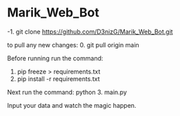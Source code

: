 # Marik_Web_Bot

-1. git clone https://github.com/D3nizG/Marik_Web_Bot.git

to pull any new changes: 
0. git pull origin main

Before running run the command: 
1. pip freeze > requirements.txt   
2. pip install -r requirements.txt

Next run the command: python
3. main.py

Input your data and watch the magic happen.